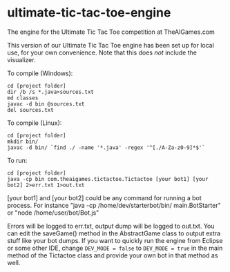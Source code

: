 ultimate-tic-tac-toe-engine
============

The engine for the Ultimate Tic Tac Toe competition at TheAIGames.com

This version of our Ultimate Tic Tac Toe engine has been set up for local use, for your own convenience. Note that this does *not* include the visualizer.

To compile (Windows):

    cd [project folder]
    dir /b /s *.java>sources.txt
    md classes
    javac -d bin @sources.txt
    del sources.txt

To compile (Linux):

    cd [project folder]
    mkdir bin/
    javac -d bin/ `find ./ -name '*.java' -regex '^[./A-Za-z0-9]*$'`

To run:

    cd [project folder]
    java -cp bin com.theaigames.tictactoe.Tictactoe [your bot1] [your bot2] 2>err.txt 1>out.txt

[your bot1] and [your bot2] could be any command for running a bot process. For instance "java -cp /home/dev/starterbot/bin/ main.BotStarter" or "node /home/user/bot/Bot.js"

Errors will be logged to err.txt, output dump will be logged to out.txt. You can edit the saveGame() method in the AbstractGame class to output extra stuff like your bot dumps. If you want to quickly run the engine from Eclipse or some other IDE, change `DEV_MODE = false` to `DEV_MODE = true` in the main method of the Tictactoe class and provide your own bot in that method as well.
